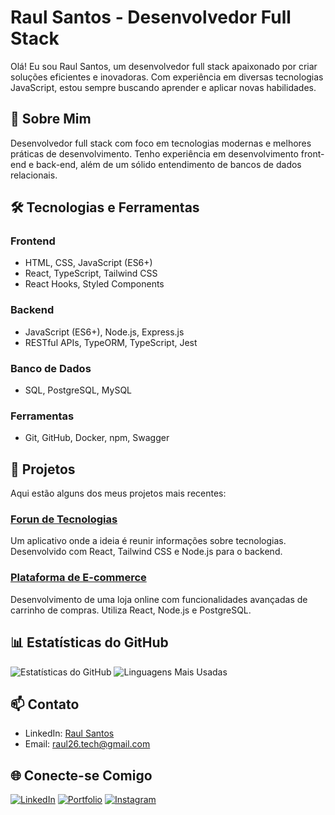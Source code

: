 # Raul Santos - Desenvolvedor Full Stack

Olá! Eu sou Raul Santos, um desenvolvedor full stack apaixonado por criar soluções eficientes e inovadoras. Com experiência em diversas tecnologias JavaScript, estou sempre buscando aprender e aplicar novas habilidades.


## 🚀 Sobre Mim

Desenvolvedor full stack com foco em tecnologias modernas e melhores práticas de desenvolvimento. Tenho experiência em desenvolvimento front-end e back-end, além de um sólido entendimento de bancos de dados relacionais.

## 🛠️ Tecnologias e Ferramentas

### Frontend
- HTML, CSS, JavaScript (ES6+)
- React, TypeScript, Tailwind CSS
- React Hooks, Styled Components

### Backend
- JavaScript (ES6+), Node.js, Express.js
- RESTful APIs, TypeORM, TypeScript, Jest

### Banco de Dados
- SQL, PostgreSQL, MySQL

### Ferramentas
- Git, GitHub, Docker, npm, Swagger

## 💼 Projetos

Aqui estão alguns dos meus projetos mais recentes:

### [Forun de Tecnologias](https://github.com/Raul26-tech/ProjetoReact.git)
Um aplicativo onde a ideia é reunir informações sobre tecnologias. Desenvolvido com React, Tailwind CSS e Node.js para o backend.

### [Plataforma de E-commerce](https://github.com/Raul26-tech/MyStore.git)
Desenvolvimento de uma loja online com funcionalidades avançadas de carrinho de compras. Utiliza React, Node.js e PostgreSQL.

## 📊 Estatísticas do GitHub

![Estatísticas do GitHub](https://github-readme-stats.vercel.app/api?username=Raul26-tech&show_icons=true&count_private=true&hide_border=true&title_color=51D1F6&icon_color=83d4b9&text_color=51D1F6&bg_color=000000ff)
![Linguagens Mais Usadas](https://github-readme-stats.vercel.app/api/top-langs/?username=Raul26-tech&layout=compact&hide_border=true&title_color=51D1F6&icon_color=51D1F6&text_color=c9d1d9&bg_color=000000ff)

## 📫 Contato

- LinkedIn: [Raul Santos](https://www.linkedin.com/in/raul-santos-802824275)
- Email: raul26.tech@gmail.com

## 🌐 Conecte-se Comigo

[![LinkedIn](https://img.shields.io/badge/LinkedIn-blue?style=flat-square&logo=linkedin&labelColor=blue)](https://www.linkedin.com/in/raul-santos-802824275)
[![Portfolio](https://img.shields.io/badge/Portfolio-000000?style=flat-square&logo=react&logoColor=white)](https://rsportifolio.netlify.app/)
[![Instagram](https://img.shields.io/badge/Instagram-%23E4405F.svg?logo=Instagram&logoColor=white)](https://instagram.com/rauul_guitar)
